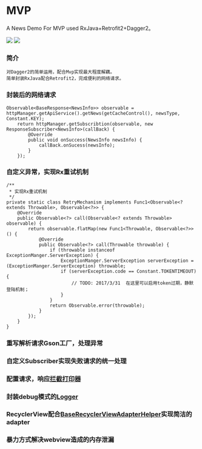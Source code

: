 # MVP
A News Demo For MVP used RxJava+Retrofit2+Dagger2。

![](https://github.com/itkong/MVP/blob/master/Pictures/p1.png) ![](https://github.com/itkong/MVP/blob/master/Pictures/p2.png) 


### 简介
	对Dagger2的简单运用，配合Mvp实现最大程度解藕。
	简单封装RxJava配合Retrofit2，完成便利的网络请求。
### 封装后的网络请求
    Observable<BaseResponse<NewsInfo>> observable = httpManager.getApiService().getNews(getCacheControl(), newsType, Constant.KEY);
        return httpManager.getSubscribtion(observable, new ResponseSubscriber<NewsInfo>(callBack) {
            @Override
            public void onSuccess(NewsInfo newsInfo) {
                callBack.onSucess(newsInfo);
            }
        });

### 自定义异常，实现Rx重试机制
    /**
     * 实现Rx重试机制
     */
    private static class RetryMechanism implements Func1<Observable<? extends Throwable>, Observable<?>> {
        @Override
        public Observable<?> call(Observable<? extends Throwable> observable) {
            return observable.flatMap(new Func1<Throwable, Observable<?>>() {
                @Override
                public Observable<?> call(Throwable throwable) {
                    if (throwable instanceof ExceptionManger.ServerException) {
                        ExceptionManger.ServerException serverException = (ExceptionManger.ServerException) throwable;
                        if (serverException.code == Constant.TOKENTIMEOUT) {
                            // TODO: 2017/3/31  在这里可以启用token过期，静默登陆机制；
                        }
                    }
                    return Observable.error(throwable);
                }
            });
        }
    }
### 重写解析请求Gson工厂，处理异常
### 自定义Subscriber实现失败请求的统一处理
### 配置请求，响应[拦截打印器](https://github.com/ihsanbal/LoggingInterceptor)
### 封装debug模式的[Logger](https://github.com/orhanobut/logger)
### RecyclerView配合[BaseRecyclerViewAdapterHelper](https://github.com/CymChad/BaseRecyclerViewAdapterHelper)实现简洁的adapter
### 暴力方式解决webview造成的内存泄漏
	
